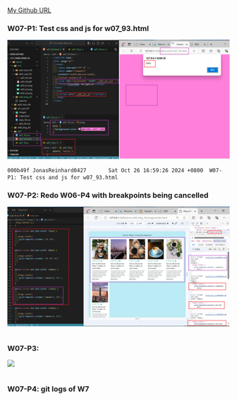 [My Github URL](https://github.com/JonasReinhard0427/1131-sweb-demo-93)


### W07-P1: Test css and js for w07_93.html
![](w07-p1.png)

```
000b49f JonasReinhard0427       Sat Oct 26 16:59:26 2024 +0800  W07-P1: Test css and js for w07_93.html
```




### W07-P2: Redo W06-P4 with breakpoints being cancelled

![](w07-p2.png)
```

```

### W07-P3: 

![](w07-p3.png)

```

```


### W07-P4: git logs of W7
```
```